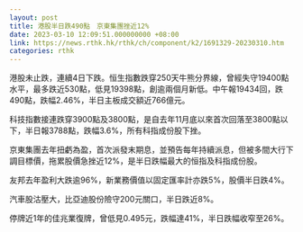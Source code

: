 ```yaml
---
layout: post
title: 港股半日跌490點　京東集團挫近12%
date: 2023-03-10 12:09:51.000000000 +08:00
link: https://news.rthk.hk/rthk/ch/component/k2/1691329-20230310.htm
categories: rthk
---
```


港股未止跌，連續4日下跌。恒生指數跌穿250天牛熊分界線，曾經失守19400點水平，最多跌近530點，低見19398點，創逾兩個月新低。中午報19434回，跌490點，跌幅2.46%，半日主板成交額近766億元。

科技指數接連跌穿3900點及3800點，是自去年11月底以來首次回落至3800點以下，半日報3788點，跌幅3.6%，所有科指成份股下挫。

京東集團去年扭虧為盈，首次派發末期息，並預告每年持續派息，但被多間大行下調目標價，拖累股價急挫近12%，是半日跌幅最大的恒指及科指成份股。

友邦去年盈利大跌逾96%，新業務價值以固定匯率計亦跌5%，股價半日跌4%。

汽車股沽壓大，比亞迪股份險守200元關口，半日跌近8%。

停牌近1年的佳兆業復牌，曾低見0.495元，跌幅達41%，半日跌幅收窄至26%。
